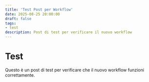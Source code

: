 ```yaml
---
title: 'Test Post per Workflow'
date: 2025-08-25 20:00:00
draft: false
tags:
- test
description: Post di test per verificare il nuovo workflow
---
```


# Test

Questo è un post di test per verificare che il nuovo workflow funzioni correttamente.
